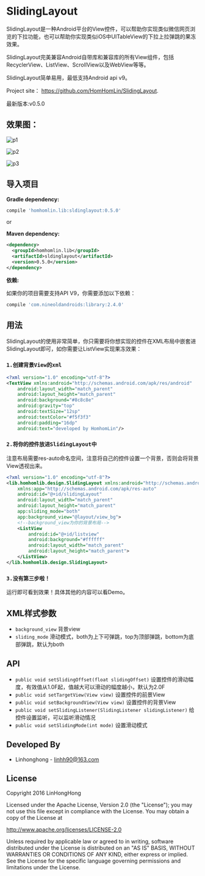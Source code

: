 # SlidingLayout

SlidingLayout是一种Android平台的View控件，可以帮助你实现类似微信网页浏览的下拉功能，也可以帮助你实现类似iOS中UITableView的下拉上拉弹跳的果冻效果。

SlidingLayout完美兼容Android自带库和兼容库的所有View组件，包括RecyclerView、ListView、ScrollView以及WebView等等。

SlidingLayout简单易用，最低支持Android api v9。

Project site： <https://github.com/HomHomLin/SlidingLayout>.

最新版本:v0.5.0

## 效果图：

![p1](https://raw.githubusercontent.com/HomHomLin/SlidingLayout/master/pic/demo.gif)

![p2](https://raw.githubusercontent.com/HomHomLin/SlidingLayout/master/pic/list.gif)

![p3](https://raw.githubusercontent.com/HomHomLin/SlidingLayout/master/pic/webview.gif)

## 导入项目

**Gradle dependency:**
``` groovy
compile 'homhomlin.lib:sldinglayout:0.5.0'
```

or

**Maven dependency:**
``` xml
<dependency>
  <groupId>homhomlin.lib</groupId>
  <artifactId>sldinglayout</artifactId>
  <version>0.5.0</version>
</dependency>
```

**依赖:**

如果你的项目需要支持API V9，你需要添加以下依赖：

``` groovy
compile 'com.nineoldandroids:library:2.4.0'
```

## 用法

SlidingLayout的使用非常简单，你只需要将你想实现的控件在XML布局中嵌套进SlidingLayout即可，如你需要让ListView实现果冻效果：

### `1.创建背景View的xml`

``` xml
<?xml version="1.0" encoding="utf-8"?>
<TextView xmlns:android="http://schemas.android.com/apk/res/android"
    android:layout_width="match_parent"
    android:layout_height="match_parent"
    android:background="#8c8c8e"
    android:gravity="top"
    android:textSize="12sp"
    android:textColor="#f5f3f3"
    android:padding="16dp"
    android:text="developed by HomhomLin"/>
```

### `2.将你的控件放进SlidingLayout中`

注意布局需要res-auto命名空间，注意将自己的控件设置一个背景，否则会将背景View透视出来。

```xml
<?xml version="1.0" encoding="utf-8"?>
<lib.homhomlib.design.SlidingLayout xmlns:android="http://schemas.android.com/apk/res/android"
    xmlns:app="http://schemas.android.com/apk/res-auto"
    android:id="@+id/slidingLayout"
    android:layout_width="match_parent"
    android:layout_height="match_parent"
    app:sliding_mode="both"
    app:background_view="@layout/view_bg">
    <!--background_view为你的背景布局-->
    <ListView
        android:id="@+id/listview"
        android:background="#ffffff"
        android:layout_width="match_parent"
        android:layout_height="match_parent">
    </ListView>
</lib.homhomlib.design.SlidingLayout>
```

### `3.没有第三步啦！`

运行即可看到效果！具体其他的内容可以看Demo。

## XML样式参数

 * `background_view` 背景view
 * `sliding_mode` 滑动模式，both为上下可弹跳，top为顶部弹跳，bottom为底部弹跳，默认为both

## API

 * `public void setSlidingOffset(float slidingOffset)` 设置控件的滑动幅度，有效值从1.0F起，值越大可以滑动的幅度越小，默认为2.0F
 * `public void setTargetView(View view)` 设置控件的前景View
 * `public void setBackgroundView(View view)` 设置控件的背景View
 * `public void setSlidingListener(SlidingListener slidingListener)` 给控件设置监听，可以监听滑动情况
 * `public void setSlidingMode(int mode)` 设置滑动模式

## Developed By

 * Linhonghong - <linhh90@163.com>

## License
Copyright 2016 LinHongHong

Licensed under the Apache License, Version 2.0 (the "License");
you may not use this file except in compliance with the License.
You may obtain a copy of the License at

   http://www.apache.org/licenses/LICENSE-2.0

Unless required by applicable law or agreed to in writing, software
distributed under the License is distributed on an "AS IS" BASIS,
WITHOUT WARRANTIES OR CONDITIONS OF ANY KIND, either express or implied.
See the License for the specific language governing permissions and
limitations under the License.